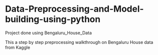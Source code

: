 # Data-Preprocessing-and-Model-building-using-python
Project done using Bengaluru_House_Data

This a step by step preprocessing walkthrough on Bengaluru House data from Kaggle
